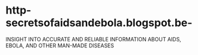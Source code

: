 # http-secretsofaidsandebola.blogspot.be-
INSIGHT INTO ACCURATE AND RELIABLE INFORMATION ABOUT AIDS, EBOLA, AND OTHER MAN-MADE DISEASES
